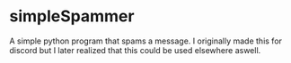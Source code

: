 # simpleSpammer
A simple python program that spams a message. I originally made this for discord but I later realized that this could be used elsewhere aswell.
